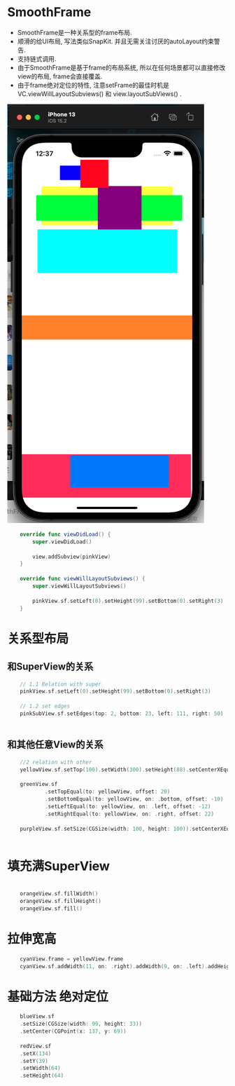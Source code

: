 # SmoothFrame

- SmoothFrame是一种关系型的frame布局.
- 顺滑的给UI布局, 写法类似SnapKit. 并且无需关注讨厌的autoLayout约束警告. 
- 支持链式调用.
- 由于SmoothFrame是基于frame的布局系统, 所以在任何场景都可以直接修改view的布局, frame会直接覆盖.
- 由于frame绝对定位的特性, 注意setFrame的最佳时机是VC.viewWillLayoutSubviews() 和 view.layoutSubViews() .


![图片](shot.png "shot")


```swift
    override func viewDidLoad() {
        super.viewDidLoad()

        view.addSubview(pinkView)
    }

    override func viewWillLayoutSubviews() {
        super.viewWillLayoutSubviews()
                
        pinkView.sf.setLeft(0).setHeight(99).setBottom(0).setRight(3)
    }
```

# 关系型布局
## 和SuperView的关系
```swift
    // 1.1 Relation with super
    pinkView.sf.setLeft(0).setHeight(99).setBottom(0).setRight(3)
        
    // 1.2 set edges
    pinkSubView.sf.setEdges(top: 2, bottom: 23, left: 111, right: 50)        
        
```

## 和其他任意View的关系

```swift
    //2 relation with other
    yellowView.sf.setTop(100).setWidth(300).setHeight(88).setCenterXEqual(to: view)
        
    greenView.sf
            .setTopEqual(to: yellowView, offset: 20)
            .setBottomEqual(to: yellowView, on: .bottom, offset: -10)
            .setLeftEqual(to: yellowView, on: .left, offset: -12)
            .setRightEqual(to: yellowView, on: .right, offset: 22)
    
    purpleView.sf.setSize(CGSize(width: 100, height: 100)).setCenterXEqual(to: pinkSubView).setCenterYEqual(to: greenView)
        
```


# 填充满SuperView

```swift
                
    orangeView.sf.fillWidth()
    orangeView.sf.fillHeight()
    orangeView.sf.fill()

```


# 拉伸宽高

```swift
    cyanView.frame = yellowView.frame
    cyanView.sf.addWidth(11, on: .right).addWidth(9, on: .left).addHeight(11, on: .bottom)
```


# 基础方法 绝对定位

```swift
    blueView.sf
    .setSize(CGSize(width: 99, height: 33))
    .setCenter(CGPoint(x: 137, y: 69))
    
    redView.sf
    .setX(134)
    .setY(39)
    .setWidth(64)
    .setHeight(64)
```

